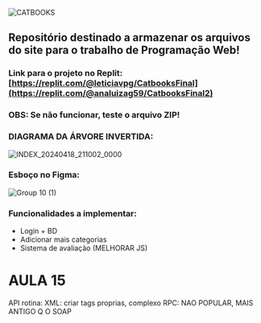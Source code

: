 
![CATBOOKS](https://github.com/mareshbard/CatBook/assets/125154278/ab345eec-4cc9-425b-8d85-a9c2e2ff5e4f)


## Repositório destinado a armazenar os arquivos do site para o trabalho de Programação Web!

### Link para o projeto no Replit: [https://replit.com/@leticiavpg/CatbooksFinal](https://replit.com/@analuizag59/CatbooksFinal2)
### OBS: Se não funcionar, teste o arquivo ZIP!

### DIAGRAMA DA ÁRVORE INVERTIDA:
![INDEX_20240418_211002_0000](https://github.com/mareshbard/CatBook/assets/125154278/5bf1f073-1685-48e5-9792-aa6398d8bab3)

### Esboço no Figma:
![Group 10 (1)](https://github.com/mareshbard/CatBook/assets/125154278/3320d521-d177-494d-bce4-666829229799)

### Funcionalidades a implementar:
- Login + BD
- Adicionar mais categorias
- Sistema de avaliação
  (MELHORAR JS)

# AULA 15

API 
rotina: 
XML: criar tags proprias, complexo
RPC:
NAO POPULAR, MAIS ANTIGO Q O SOAP




